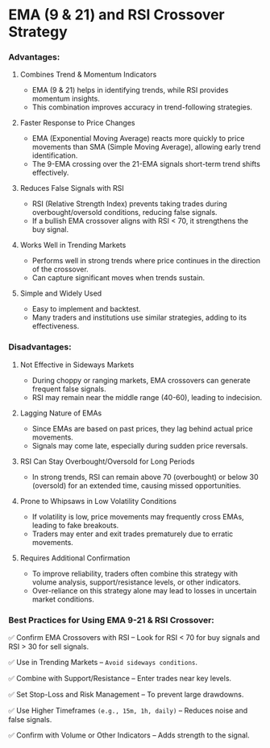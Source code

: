 # EMA (9 & 21) and RSI Crossover Strategy


### Advantages:
1. Combines Trend & Momentum Indicators

   * EMA (9 & 21) helps in identifying trends, while RSI provides momentum insights.
   * This combination improves accuracy in trend-following strategies.

2. Faster Response to Price Changes

   * EMA (Exponential Moving Average) reacts more quickly to price movements than SMA (Simple Moving Average), allowing early trend identification.
   * The 9-EMA crossing over the 21-EMA signals short-term trend shifts effectively.

3. Reduces False Signals with RSI

   * RSI (Relative Strength Index) prevents taking trades during overbought/oversold conditions, reducing false signals.
   * If a bullish EMA crossover aligns with RSI < 70, it strengthens the buy signal.

4. Works Well in Trending Markets

   * Performs well in strong trends where price continues in the direction of the crossover.
   * Can capture significant moves when trends sustain.

5. Simple and Widely Used

   * Easy to implement and backtest.
   * Many traders and institutions use similar strategies, adding to its effectiveness.


### Disadvantages:
1. Not Effective in Sideways Markets

   * During choppy or ranging markets, EMA crossovers can generate frequent false signals.
   * RSI may remain near the middle range (40-60), leading to indecision.

2. Lagging Nature of EMAs

   * Since EMAs are based on past prices, they lag behind actual price movements.
   * Signals may come late, especially during sudden price reversals.

3. RSI Can Stay Overbought/Oversold for Long Periods

   * In strong trends, RSI can remain above 70 (overbought) or below 30 (oversold) for an extended time, causing missed opportunities.

4. Prone to Whipsaws in Low Volatility Conditions

   * If volatility is low, price movements may frequently cross EMAs, leading to fake breakouts. 
   * Traders may enter and exit trades prematurely due to erratic movements.

5. Requires Additional Confirmation

   * To improve reliability, traders often combine this strategy with volume analysis, support/resistance levels, or other indicators.
   * Over-reliance on this strategy alone may lead to losses in uncertain market conditions.


### Best Practices for Using EMA 9-21 & RSI Crossover:

✅ Confirm EMA Crossovers with RSI – Look for RSI < 70 for buy signals and RSI > 30 for sell signals.

✅ Use in Trending Markets – `Avoid sideways conditions`.

✅ Combine with Support/Resistance – Enter trades near key levels.

✅ Set Stop-Loss and Risk Management – To prevent large drawdowns.

✅ Use Higher Timeframes `(e.g., 15m, 1h, daily)` – Reduces noise and false signals.

✅ Confirm with Volume or Other Indicators – Adds strength to the signal.